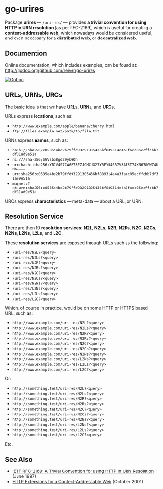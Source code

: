 # go-urires

Package **urires** — `/uri-res/` — provides **a trivial convention for using HTTP in URN resolution** (as per RFC-2169),
which is useful for creating a **content-addressable web**,
which nowadays would be considered useful, and even necessary for a **distributed web**, or **decentralized web**.

## Documention

Online documentation, which includes examples, can be found at: http://godoc.org/github.com/reiver/go-urires

[![GoDoc](https://godoc.org/github.com/reiver/go-urires?status.svg)](https://godoc.org/github.com/reiver/go-urires)

## URLs, URNs, URCs

The basic idea is that we have **URL**s, **URN**s, and **URC**s.

URLs express **locations**, such as:
* `http://www.example.com/apple/banana/cherry.html`
* `ftp://files.example.net/path/to/file.txt`

URNs express **names**, such as:
* `hash://sha256/c0535e4be2b79ffd93291305436bf889314e4a3faec05ecffcbb7df31ad9e51a`
* `ni:///sha-256;SGVsbG8gd29ybGQh`
* `urn:hash::sha256:YBJV4S7CW6P73EZJCMCUG27YREYU4SR7V3AF5T74XN67GGWZ4UNA====`
* `urn:sha256:c0535e4be2b79ffd93291305436bf889314e4a3faec05ecffcbb7df31ad9e51a`
* `magnet:?xt=urn:sha256:c0535e4be2b79ffd93291305436bf889314e4a3faec05ecffcbb7df31ad9e51a`

URCs express **characteristics** — meta-data — about a URL, or URN.

## Resolution Service

There are then 10 **resolution services**:
**N2L**,
**N2Ls**,
**N2R**,
**N2Rs**,
**N2C**,
**N2Cs**,
**N2Ns**,
**L2Ns**,
**L2Ls**, and
**L2C**.

These **resolution services** are exposed through URLs such as the following:
* `/uri-res/N2L?<query>`
* `/uri-res/N2Ls?<query>`
* `/uri-res/N2R?<query>`
* `/uri-res/N2Rs?<query>`
* `/uri-res/N2C?<query>`
* `/uri-res/N2Cs?<query>`
* `/uri-res/N2Ns?<query>`
* `/uri-res/L2Ns?<query>`
* `/uri-res/L2Ls?<query>`
* `/uri-res/L2C?<query>`

Which, of course in practice, would be on some HTTP or HTTPS based URL, such as:
* `http://www.example.com/uri-res/N2L?<query>`
* `http://www.example.com/uri-res/N2Ls?<query>`
* `http://www.example.com/uri-res/N2R?<query>`
* `http://www.example.com/uri-res/N2Rs?<query>`
* `http://www.example.com/uri-res/N2C?<query>`
* `http://www.example.com/uri-res/N2Cs?<query>`
* `http://www.example.com/uri-res/N2Ns?<query>`
* `http://www.example.com/uri-res/L2Ns?<query>`
* `http://www.example.com/uri-res/L2Ls?<query>`
* `http://www.example.com/uri-res/L2C?<query>`

Or:
* `http://something.test/uri-res/N2L?<query>`
* `http://something.test/uri-res/N2Ls?<query>`
* `http://something.test/uri-res/N2R?<query>`
* `http://something.test/uri-res/N2Rs?<query>`
* `http://something.test/uri-res/N2C?<query>`
* `http://something.test/uri-res/N2Cs?<query>`
* `http://something.test/uri-res/N2Ns?<query>`
* `http://something.test/uri-res/L2Ns?<query>`
* `http://something.test/uri-res/L2Ls?<query>`
* `http://something.test/uri-res/L2C?<query>`

Etc.

## See Also
* [IETF RFC-2169: A Trivial Convention for using HTTP in URN Resolution](https://tools.ietf.org/html/rfc2169) (June 1997)
* [HTTP Extensions for a Content-Addressable Web](http://lists.w3.org/Archives/Public/www-talk/2001NovDec/0090.html) (October 2001)
